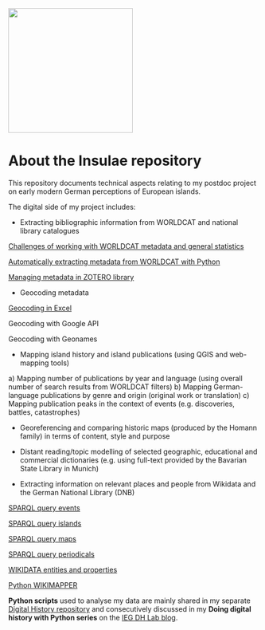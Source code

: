 <img src="https://monikabarget.github.io/Insulae/Insulae_logo.png" width="250" align="aligncenter"/>

# About the Insulae repository

This repository documents technical aspects relating to my postdoc project on early modern German perceptions of European islands.

The digital side of my project includes:

* Extracting bibliographic information from WORLDCAT and national library catalogues

[Challenges of working with WORLDCAT metadata and general statistics](https://monikabarget.github.io/Insulae/01_Islands_Worldcat_general-stats.html)

[Automatically extracting metadata from WORLDCAT with Python](https://monikabarget.github.io/Insulae/01_scrapingWorldCat.html)

[Managing metadata in ZOTERO library](https://monikabarget.github.io/Insulae/01_Islands_ZOTEROlibrary.html)

* Geocoding metadata

[Geocoding in Excel](02_ExcelGeocoding.md)

Geocoding with Google API

Geocoding with Geonames

* Mapping island history and island publications (using QGIS and web-mapping tools)

a) Mapping number of publications by year and language (using overall number of search results from WORLDCAT filters)
b) Mapping German-language publications by genre and origin (original work or translation)
c) Mapping publication peaks in the context of events (e.g. discoveries, battles, catastrophes)

* Georeferencing and comparing historic maps (produced by the Homann family) in terms of content, style and purpose

* Distant reading/topic modelling of selected geographic, educational and commercial dictionaries (e.g. using full-text provided by the Bavarian State Library in Munich)

* Extracting information on relevant places and people from Wikidata and the German National Library (DNB)

[SPARQL query events](https://monikabarget.github.io/Insulae/WIKIDATA-SPARQL-events.html)

[SPARQL query islands](https://monikabarget.github.io/Insulae/WIKIDATA-SPARQL-islands.html)

[SPARQL query maps](https://monikabarget.github.io/Insulae/WIKIDATA-SPARQL-maps.html)

[SPARQL query periodicals](https://monikabarget.github.io/Insulae/WIKIDATA-SPARQL-periodicals.html)

[WIKIDATA entities and properties](https://github.com/MonikaBarget/Insulae/blob/master/05_WIKIDATAentities_media.csv)

[Python WIKIMAPPER](https://github.com/MonikaBarget/Insulae/blob/master/02_matchIDwithWIKIMAPPER.py)

**Python scripts** used to analyse my data are mainly shared in my separate [Digital History repository](https://github.com/MonikaBarget/DigitalHistory) and consecutively discussed in my **Doing digital history with Python series** on the [IEG DH Lab blog](https://dhlab.hypotheses.org/).
